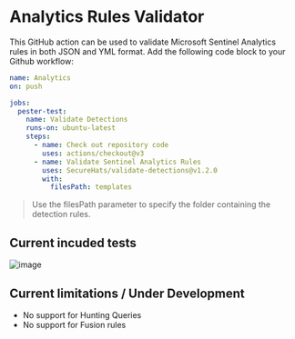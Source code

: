 # Analytics Rules Validator

This GitHub action can be used to validate Microsoft Sentinel Analytics rules in both JSON and YML format.
Add the following code block to your Github workflow:

```yaml
name: Analytics
on: push

jobs:
  pester-test:
    name: Validate Detections
    runs-on: ubuntu-latest
    steps:
      - name: Check out repository code
        uses: actions/checkout@v3
      - name: Validate Sentinel Analytics Rules
        uses: SecureHats/validate-detections@v1.2.0
        with:
          filesPath: templates
```

> Use the filesPath parameter to specify the folder containing the detection rules.

## Current incuded tests

![image](https://user-images.githubusercontent.com/40334679/170026369-fa0fa7b8-e580-42d4-9c2d-c36edb506094.png)

## Current limitations / Under Development

- No support for Hunting Queries
- No support for Fusion rules
